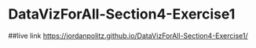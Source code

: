 # DataVizForAll-Section4-Exercise1

##live link
https://jordanpolitz.github.io/DataVizForAll-Section4-Exercise1/
